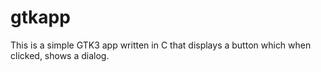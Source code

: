 
# gtkapp

This is a simple GTK3 app written in C that displays a button which when clicked, shows a dialog.
